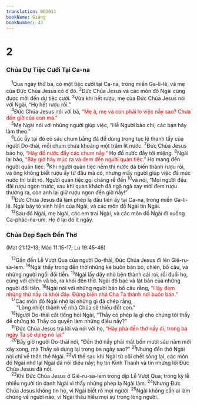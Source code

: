 ```yaml
---
translation: BD2011
bookName: Giăng 
bookNumber: 43
---
```


<div class="title"><h1>2</h1><h3>Chúa Dự Tiệc Cưới Tại Ca-na</h3></div>
<span class="verse gi_2_1"> <sup>1</sup>Qua ngày thứ ba, có một tiệc cưới tại Ca-na, trong miền Ga-li-lê, và mẹ của Ðức Chúa Jesus có ở đó. </span>
<span class="verse gi_2_2"><sup>2</sup>Ðức Chúa Jesus và các môn đồ Ngài cũng được mời đến dự tiệc cưới. </span>
<span class="verse gi_2_3"><sup>3</sup>Vừa khi hết rượu, mẹ của Ðức Chúa Jesus nói với Ngài, “Họ hết rượu rồi.”<br/></span>
<span class="verse gi_2_4"> <sup>4</sup>Ðức Chúa Jesus nói với bà, <font color="red">“Mẹ à, mẹ và con phải lo việc nầy sao? Chưa đến giờ của con mà.”</font><br/></span>
<span class="verse gi_2_5"> <sup>5</sup>Mẹ Ngài nói với những người giúp việc, “Hễ Người bảo chi, các bạn hãy làm theo.”<br/></span>
<span class="verse gi_2_6"> <sup>6</sup>Lúc ấy tại đó có sáu chum bằng đá để dùng trong tục lệ thanh tẩy của người Do-thái, mỗi chum chứa khoảng một trăm lít nước. </span>
<span class="verse gi_2_7"><sup>7</sup>Ðức Chúa Jesus bảo họ, <font color="red">“Hãy đổ nước đầy các chum nầy.”</font> Họ đổ nước đầy tới miệng. </span>
<span class="verse gi_2_8"><sup>8</sup>Ngài lại bảo, <font color="red">“Bây giờ hãy múc ra và đem đến người quản tiệc.” </font>Họ mang đến người quản tiệc. </span>
<span class="verse gi_2_9"><sup>9</sup>Khi người quản tiệc nếm thì nước đã biến thành rượu rồi, và ông không biết rượu ấy từ đâu mà có, nhưng mấy người giúp việc đã múc nước thì biết rõ. Người quản tiệc gọi chàng rể đến </span>
<span class="verse gi_2_10"><sup>10</sup>và nói, “Mọi người đều đãi rượu ngon trước, sau khi quan khách đã ngà ngà say mới đem rượu thường ra, còn anh lại giữ rượu ngon đến giờ nầy!”<br/></span>
<span class="verse gi_2_11"> <sup>11</sup>Ðức Chúa Jesus đã làm phép lạ đầu tiên ấy tại Ca-na, trong miền Ga-li-lê. Ngài bày tỏ vinh hiển của Ngài, và các môn đồ Ngài tin Ngài.<br/></span>
<span class="verse gi_2_12"> <sup>12</sup>Sau đó Ngài, mẹ Ngài, các em trai Ngài, và các môn đồ Ngài đi xuống Ca-phác-na-um. Họ ở lại đó ít ngày.<br/></span>
<div class="title"><h3>Chúa Dẹp Sạch Ðền Thờ</h3><p>(Mat 21:12-13; Mác 11:15-17; Lu 19:45-46)</p></div>
<span class="verse gi_2_13"> <sup>13</sup>Gần đến Lễ Vượt Qua của người Do-thái, Ðức Chúa Jesus đi lên Giê-ru-sa-lem. </span>
<span class="verse gi_2_14"><sup>14</sup>Ngài thấy trong đền thờ những kẻ buôn bán bò, chiên, bồ câu, và những người ngồi đổi tiền. </span>
<span class="verse gi_2_15"><sup>15</sup>Ngài lấy dây nhỏ bện thành cái roi, rồi đuổi họ, cùng với chiên và bò, ra khỏi đền thờ. Ngài đổ bạc và lật bàn của những người đổi tiền. </span>
<span class="verse gi_2_16"><sup>16</sup>Ngài nói với những người bán bồ câu rằng, <font color="red">“Hãy đem những thứ nầy ra khỏi đây. Ðừng biến nhà Cha Ta thành nơi buôn bán.”</font><br/></span>
<span class="verse gi_2_17"> <sup>17</sup>Các môn đồ Ngài nhớ lại những gì đã chép rằng,<br/>  “Lòng nhiệt thành về nhà Chúa sẽ thiêu đốt con.” <br/></span>
<span class="verse gi_2_18"> <sup>18</sup>Người Do-thái cất tiếng hỏi Ngài, “Thầy có phép lạ gì cho chúng tôi thấy để chứng tỏ Thầy có quyền làm những điều nầy?”<br/></span>
<span class="verse gi_2_19"> <sup>19</sup>Ðức Chúa Jesus trả lời và nói với họ, <font color="red">“Hãy phá đền thờ nầy đi, trong ba ngày Ta sẽ dựng nó lại.”</font><br/></span>
<span class="verse gi_2_20"> <sup>20</sup>Bấy giờ người Do-thái nói, “Ðền thờ nầy phải mất bốn mươi sáu năm mới xây xong, mà Thầy sẽ dựng lại trong ba ngày sao?” </span>
<span class="verse gi_2_21"><sup>21</sup>Nhưng đền thờ Ngài nói chỉ về thân thể Ngài. </span>
<span class="verse gi_2_22"><sup>22</sup>Vì thế sau khi Ngài từ cõi chết sống lại, các môn đồ Ngài nhớ lại Ngài đã nói điều nầy; họ tin Kinh Thánh và tin những lời Ðức Chúa Jesus đã nói.<br/></span>
<span class="verse gi_2_23"> <sup>23</sup>Khi Ðức Chúa Jesus ở Giê-ru-sa-lem trong dịp Lễ Vượt Qua; trong kỳ lễ nhiều người tin danh Ngài vì thấy những phép lạ Ngài làm. </span>
<span class="verse gi_2_24"><sup>24</sup>Nhưng Ðức Chúa Jesus không tin họ, vì Ngài biết rõ mọi người. </span>
<span class="verse gi_2_25"><sup>25</sup>Ngài không cần ai làm chứng về người nào, vì Ngài thấu hiểu mọi sự trong lòng người.<br/></span>
